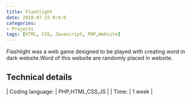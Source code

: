 ```yaml
---
title: Flashlight
date: 2018-07-15 0:0:0
categories:
- Projects
tags: [HTML, CSS, Javascript, PHP,Website]
---
```


Flashlight was a web game designed to be played with creating word in dark website.Word of this website are randomly placed in website.

## Technical details

| Coding language: | PHP,HTML,CSS,JS |
| Time: | 1 week |
